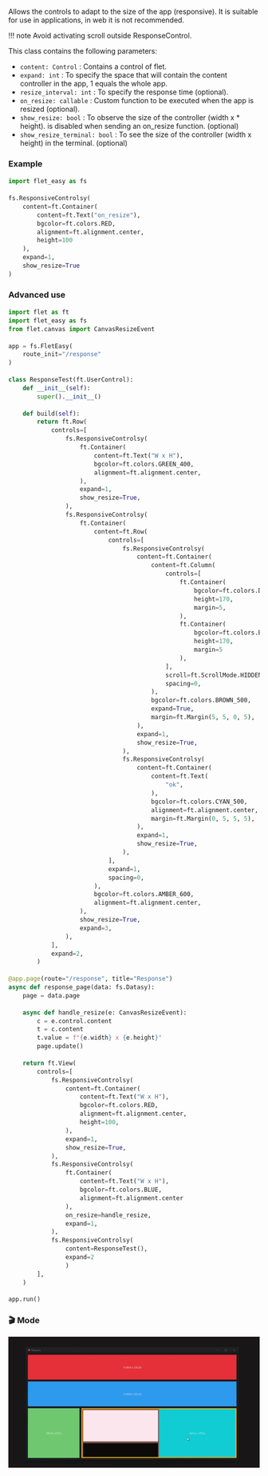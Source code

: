 Allows the controls to adapt to the size of the app (responsive). It is suitable for use in applications, in web it is not recommended.

!!! note
    Avoid activating scroll outside ResponseControl.

This class contains the following parameters:

* `content: Control` : Contains a control of flet.
* `expand: int` : To specify the space that will contain the content controller in the app, 1 equals the whole app.
* `resize_interval: int` : To specify the response time (optional).
* `on_resize: callable` : Custom function to be executed when the app is resized (optional).
* `show_resize: bool` : To observe the size of the controller (width x * height). is disabled when sending an on_resize function. (optional)
* `show_resize_terminal: bool` : To see the size of the controller (width x height) in the terminal. (optional)

### **Example**

```python
import flet_easy as fs

fs.ResponsiveControlsy(
    content=ft.Container(
        content=ft.Text("on_resize"),
        bgcolor=ft.colors.RED,
        alignment=ft.alignment.center,
        height=100
    ),
    expand=1,
    show_resize=True
)
```
### **Advanced use**

```python
import flet as ft
import flet_easy as fs
from flet.canvas import CanvasResizeEvent

app = fs.FletEasy(
    route_init="/response"
)

class ResponseTest(ft.UserControl):
    def __init__(self):
        super().__init__()

    def build(self):
        return ft.Row(
            controls=[
                fs.ResponsiveControlsy(
                    ft.Container(
                        content=ft.Text("W x H"),
                        bgcolor=ft.colors.GREEN_400,
                        alignment=ft.alignment.center,
                    ),
                    expand=1,
                    show_resize=True,
                ),
                fs.ResponsiveControlsy(
                    ft.Container(
                        content=ft.Row(
                            controls=[
                                fs.ResponsiveControlsy(
                                    content=ft.Container(
                                        content=ft.Column(
                                            controls=[
                                                ft.Container(
                                                    bgcolor=ft.colors.DEEP_ORANGE_50,
                                                    height=170,
                                                    margin=5,
                                                ),
                                                ft.Container(
                                                    bgcolor=ft.colors.BLACK87,
                                                    height=170,
                                                    margin=5
                                                ),
                                            ],
                                            scroll=ft.ScrollMode.HIDDEN,
                                            spacing=0,
                                        ),
                                        bgcolor=ft.colors.BROWN_500,
                                        expand=True,
                                        margin=ft.Margin(5, 5, 0, 5),
                                    ),
                                    expand=1,
                                    show_resize=True,
                                ),
                                fs.ResponsiveControlsy(
                                    content=ft.Container(
                                        content=ft.Text(
                                            "ok",
                                        ),
                                        bgcolor=ft.colors.CYAN_500,
                                        alignment=ft.alignment.center,
                                        margin=ft.Margin(0, 5, 5, 5),
                                    ),
                                    expand=1,
                                    show_resize=True,
                                ),
                            ],
                            expand=1,
                            spacing=0,
                        ),
                        bgcolor=ft.colors.AMBER_600,
                        alignment=ft.alignment.center,
                    ),
                    show_resize=True,
                    expand=3,
                ),
            ],
            expand=2,
        )

@app.page(route="/response", title="Response")
async def response_page(data: fs.Datasy):
    page = data.page

    async def handle_resize(e: CanvasResizeEvent):
        c = e.control.content
        t = c.content
        t.value = f"{e.width} x {e.height}"
        page.update()

    return ft.View(
        controls=[
            fs.ResponsiveControlsy(
                content=ft.Container(
                    content=ft.Text("W x H"),
                    bgcolor=ft.colors.RED,
                    alignment=ft.alignment.center,
                    height=100,
                ),
                expand=1,
                show_resize=True,
            ),
            fs.ResponsiveControlsy(
                ft.Container(
                    content=ft.Text("W x H"),
                    bgcolor=ft.colors.BLUE,
                    alignment=ft.alignment.center
                ),
                on_resize=handle_resize,
                expand=1,
            ),
            fs.ResponsiveControlsy(
                content=ResponseTest(),
                expand=2
                )
        ],
    )

app.run()
```
### 🎬 **Mode**
![alt video](assets/gifs/ControlResponse.gif "ResponsiveControlsy")
